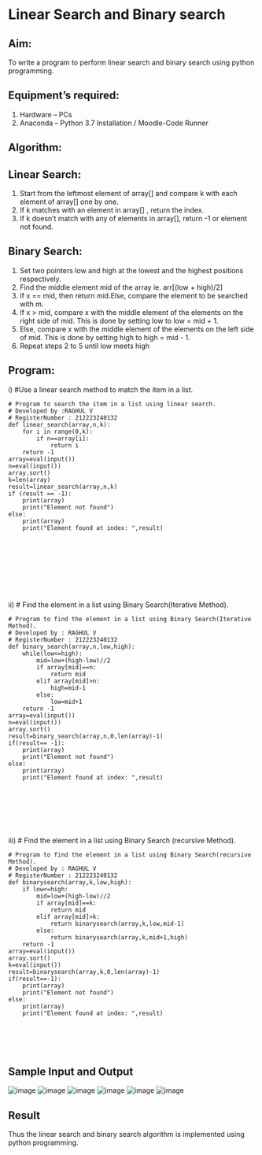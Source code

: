 # Linear Search and Binary search
## Aim:
To write a program to perform linear search and binary search using python programming.
## Equipment’s required:
1.	Hardware – PCs
2.	Anaconda – Python 3.7 Installation / Moodle-Code Runner
## Algorithm:
## Linear Search:
1.	Start from the leftmost element of array[] and compare k with each element of array[] one by one.
2.	If k matches with an element in array[] , return the index.
3.	If k doesn’t match with any of elements in array[], return -1 or element not found.
## Binary Search:
1.	Set two pointers low and high at the lowest and the highest positions respectively.
2.	Find the middle element mid of the array ie. arr[(low + high)/2]
3.	If x == mid, then return mid.Else, compare the element to be searched with m.
4.	If x > mid, compare x with the middle element of the elements on the right side of mid. This is done by setting low to low = mid + 1.
5.	Else, compare x with the middle element of the elements on the left side of mid. This is done by setting high to high = mid - 1.
6.	Repeat steps 2 to 5 until low meets high
## Program:
i)	#Use a linear search method to match the item in a list.
```
# Program to search the item in a list using linear search.
# Developed by :RAGHUL V
# RegisterNumber : 212223240132
def linear_search(array,n,k):
    for i in range(0,k):
        if n==array[i]:
            return i
    return -1
array=eval(input())
n=eval(input())
array.sort()
k=len(array)
result=linear_search(array,n,k)
if (result == -1):
    print(array)
    print("Element not found")
else:
    print(array)
    print("Element found at index: ",result)










```
ii)	# Find the element in a list using Binary Search(Iterative Method).
```
# Program to find the element in a list using Binary Search(Iterative Method).
# Developed by : RAGHUL V
# RegisterNumber : 212223240132
def binary_search(array,n,low,high):
    while(low<=high):
        mid=low+(high-low)//2
        if array[mid]==n:
            return mid
        elif array[mid]>n:
            high=mid-1
        else:
            low=mid+1
    return -1
array=eval(input())
n=eval(input())
array.sort()
result=binary_search(array,n,0,len(array)-1)
if(result== -1):
    print(array)
    print("Element not found")
else:
    print(array)
    print("Element found at index: ",result)








```
iii)	# Find the element in a list using Binary Search (recursive Method).
```
# Program to find the element in a list using Binary Search(recursive Method).
# Developed by : RAGHUL V
# RegisterNumber : 212223240132
def binarysearch(array,k,low,high):
    if low<=high:
        mid=low+(high-low)//2
        if array[mid]==k:
            return mid
        elif array[mid]>k:
            return binarysearch(array,k,low,mid-1)
        else:
            return binarysearch(array,k,mid+1,high)
    return -1
array=eval(input())
array.sort()
k=eval(input())
result=binarysearch(array,k,0,len(array)-1)
if(result==-1):
    print(array)
    print("Element not found")
else:
    print(array)
    print("Element found at index: ",result)






```
## Sample Input and Output
![image](https://github.com/Rahulv2005/Search-Algorithms/assets/152600335/5d8b60bb-18ce-4f7a-b39a-492cb02404da)
![image](https://github.com/Rahulv2005/Search-Algorithms/assets/152600335/71188a30-e896-4b54-90be-983dd3c785ea)
![image](https://github.com/Rahulv2005/Search-Algorithms/assets/152600335/01b40e43-fd5a-40f5-b6f6-d0b9d8144760)
![image](https://github.com/Rahulv2005/Search-Algorithms/assets/152600335/17fe6fbf-1a91-4c48-8f45-360e5c756f77)
![image](https://github.com/Rahulv2005/Search-Algorithms/assets/152600335/ca447b80-be91-4e68-b076-dd329404d211)
![image](https://github.com/Rahulv2005/Search-Algorithms/assets/152600335/e475941b-2a60-468f-a5f9-5bfc92074c7c)








## Result
Thus the linear search and binary search algorithm is implemented using python programming.
